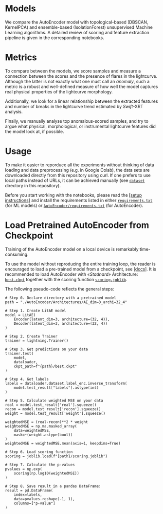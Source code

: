 # Models
We compare the AutoEncoder model with topological-based (DBSCAN, KernelPCA) and ensemble-based (IsolationForest) unsupervised Machine Learning algorithms. A detailed review of scoring and feature extraction pipeline is given in the corresponding notebooks.

# Metrics
To compare between the models, we score samples and measure a connection between the scores and the presence of flares in the lightcurve. Although the latter is not exactly what one must call an *anomaly*, such a metric is a robust and well-defined  measure of how well the model captures real physical properties of the lightcurve morphology. 

Additionally, we look for a linear relationship between the extracted features and number of breaks in the lightcurve trend estimated by *Swift*-XRT analysis. 

Finally, we manually analyse top anomalous-scored samples, and try to argue what physical, morphological, or instrumental lightcurve features did the model look at, if possible.

# Usage
To make it easier to reporduce all the experiments without thinking of data loading and data preprocessing (e.g. in Google Colab), the data sets are downloaded directly from this repository using curl. If one prefers to use local paths instead of URLs, it can be achieved manually (see [`dataset`](/dataset) directory in this repository).

Before you start working with the notebooks, please read the <a href="/README.md/#setup"> [setup instructions]</a> and install the requirements listed in either [`requirements.txt`](requirements.txt) (for ML models) or [`AutoEncoder/requirements.txt`](AutoEncoder/requirements.txt) (for AutoEncoder).

# Load Pretrained AutoEncoder from Checkpoint
Training of the AutoEncoder model on a local device is remarkably time-consuming. 

To use the model without reproducing the entire training loop, the reader is encouraged to load a pre-trained model from a checkpoint, see [[docs]](https://lightning.ai/docs/pytorch/stable//common/checkpointing_basic.html). It is recommended to load AutoEncoder with *«Stadnard»* Architecture: [`best.ckpt`](./AutoEncoder/Architectures/AE_dim=3_archi=32_4/best.ckpt) together with the scoring function [`scoring.joblib`](./AutoEncoder/Architectures/AE_dim=3_archi=32_4/scoring.joblib). 

The following pseudo-code reflects the general steps:
```
# Step 0. Declare directory with a pretrained model
path = "./AutoEncoder/Architectures/AE_dim=3_archi=32_4"
```
```
# Step 1. Create LitAE model
model = LitAE(
    Encoder(latent_dim=3, architecture=(32, 4)),
    Decoder(latent_dim=3, architecture=(32, 4))
)
```
```
# Step 2. Create Trainer
trainer = lightning.Trainer()
```
```
# Step 3. Get predictions on your data
trainer.test(
    model,
    dataloader,
    ckpt_path=f"{path}/best.ckpt"
)
```
```
# Step 4. Get labels
labels = dataloader.dataset.label_enc.inverse_transform(
    model.test_result["labels"].astype(int)
)
```
```
# Step 5. Calculate weighted MSE on your data
real = model.test_result['real'].squeeze()
recon = model.test_result['recon'].squeeze()
weight = model.test_result['weight'].squeeze()

weightedMSE = (real-recon)**2 * weight
weightedMSE = np.ma.masked_array(
    data=weightedMSE,
    mask=~(weight.astype(bool))
)
weightedMSE = weightedMSE.mean(axis=1, keepdims=True)
```
```
# Step 6. Load scoring function
scoring = joblib.load(f"{path}/scoring.joblib")
```
```
# Step 7. Calculate the p-values
pvalues = np.exp(
    scoring(np.log10(weightedMSE))
)
```
```
# Step 8. Save result in a pandas DataFrame:
result = pd.DataFrame(
    index=labels,
    data=pvalues.reshape(-1, 1),
    columns=["p-value"]
)
```
